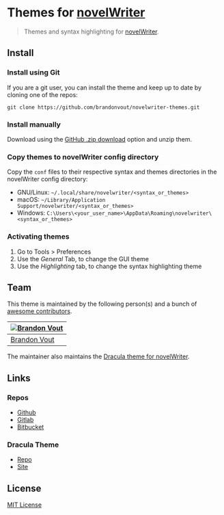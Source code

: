 # Themes for [novelWriter](https://novelwriter.io/)

> Themes and syntax highlighting for [novelWriter](https://novelwriter.io/).

## Install

### Install using Git

If you are a git user, you can install the theme and keep up to date by cloning one of the repos:

    git clone https://github.com/brandonvout/novelwriter-themes.git

### Install manually

Download using the [GitHub .zip download](https://github.com/brandonvout/novelwriter-themes/archive/main.zip) option and unzip them.

### Copy themes to novelWriter config directory

Copy the `conf` files to their respective syntax and themes directories in the novelWriter config directory:

- GNU/Linux: `~/.local/share/novelwriter/<syntax_or_themes>`
- macOS: `~/Library/Application Support/novelwriter/<syntax_or_themes>`
- Windows: `C:\Users\<your_user_name>\AppData\Roaming\novelwriter\<syntax_or_themes>`

### Activating themes

1. Go to Tools > Preferences
2. Use the _General_ Tab, to change the GUI theme
3. Use the _Highlighting_ tab, to change the syntax highlighting theme

## Team

This theme is maintained by the following person(s) and a bunch of [awesome contributors](https://github.com/brandonvout/novelwriter-themes/graphs/contributors).

| [![Brandon Vout](https://github.com/brandonvout.png?size=100)](https://github.com/brandonvout) |
| ---------------------------------------------------------------------------------------------- |
| [Brandon Vout](https://github.com/brandonvout)                                                 |

The maintainer also maintains the [Dracula theme for novelWriter](https://github.com/dracula/novel-writer).

## Links

### Repos

- [Github](https://github.com/brandonvout/novelwriter-themes)
- [Gitlab](https://gitlab.com/brandonvout/novelwriter-themes)
- [Bitbucket](https://bitbucket.org/BrandonVout/novelwriter-themes/src/main/)

### Dracula Theme

- [Repo](https://github.com/dracula/novel-writer)
- [Site](https://draculatheme.com/novel-writer)

## License

[MIT License](./LICENSE)
